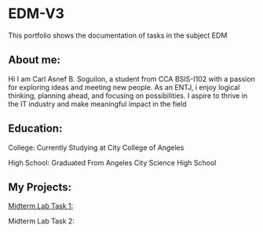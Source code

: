 # EDM-V3
This portfolio shows the documentation of tasks in the subject EDM

## About me:
Hi I am Carl Asnef B. Soguilon, a student from CCA BSIS-I102 with a passion for exploring ideas and meeting new people. As an ENTJ, i enjoy logical thinking, planning ahead, and focusing on possibilities. I aspire to thrive in the IT industry and make meaningful impact in the field
## Education:
College: Currently Studying at City College of Angeles

High School: Graduated From Angeles City Science High School

## My Projects:
[Midterm Lab Task 1:](README.MD/Create%20README.MD)

Midterm Lab Task 2:
